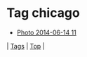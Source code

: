 <!--
title: Tag chicago
date: 2020-06-28T15:26:59.642Z
tags:
-->
# Tag chicago

 * [Photo 2014-06-14 11](88751992179.md)

| [Tags](tags.md) | [Top](index.md) |

